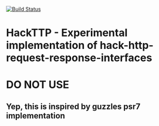 [![Build Status](https://travis-ci.org/usox/hackttp.svg?branch=master)](https://travis-ci.org/usox/hackttp)

HackTTP - Experimental implementation of hack-http-request-response-interfaces
==============================================================================

# DO NOT USE #

## Yep, this is inspired by guzzles psr7 implementation ##
